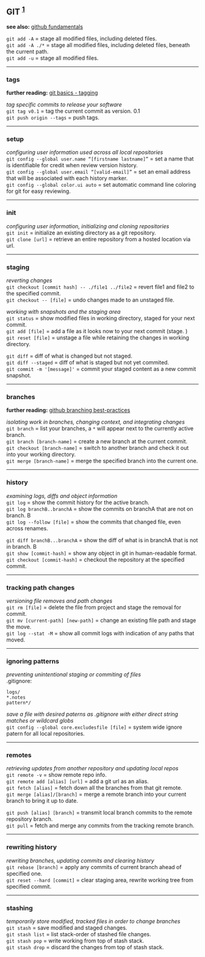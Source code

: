 
## GIT <sup>[1]</sup>

**see also:** [github fundamentals](https://git-scm.com/docs)

`git add -A` = stage all modified files, including deleted files.    
`git add -A ./*` = stage all modified files, including deleted files, beneath the current path.    
`git add -u` = stage all modified files.    

---
### tags

**further reading:** [git basics - tagging](https://git-scm.com/book/en/v2/Git-Basics-Tagging)

*tag specific commits to release your software*  
`git tag v0.1`           = tag the current commit as version.   0.1  
`git push origin --tags` = push tags.    

---
### setup

*configuring user information used across all local repositories*   
`git config --global user.name “[firstname lastname]”` = set a name that is identifiable for credit when review version history.    
`git config --global user.email “[valid-email]”`       = set an email address that will be associated with each history marker.    
`git config --global color.ui auto`                    = set automatic command line coloring for git for easy reviewing.  

---
### init

*configuring user information, initializing and cloning repositories*  
`git init`        = initialize an existing directory as a git repository.    
`git clone [url]` = retrieve an entire repository from a hosted location via url.  

---
### staging

*reverting changes*  
`git checkout [commit hash] -- ./file1 ../file2` = revert file1 and file2 to the specified commit.    
`git checkout -- [file]`                         = undo changes made to an unstaged file.  

*working with snapshots and the staging area*  
`git status`                = show modified files in working directory, staged for your next commit.    
`git add [file]`            = add a file as it looks now to your next commit (stage.  )  
`git reset [file]`          = unstage a file while retaining the changes in working directory.    

`git diff`                  = diff of what is changed but not staged.    
`git diff --staged`         = diff of what is staged but not yet commited.    
`git commit -m '[message]'` = commit your staged content as a new commit snapshot.  

---
### branches

**further reading:** [github branching best-practices](https://nvie.com/posts/a-successful-git-branching-model/)

*isolating work in branches, changing context, and integrating changes*  
`git branch`                 = list your branches, a `*` will appear next to the currently active branch.    
`git branch [branch-name]`   = create a new branch at the current commit.    
`git checkout [branch-name]` = switch to another branch and check it out into your working directory.    
`git merge [branch-name]`    = merge the specified branch into the current one.    

---
### history

*examining logs, diffs and object information*  
`git log`                    = show the commit history for the active branch.    
`git log branchB..branchA`   = show the commits on branchA that are not on branch.  B  
`git log --follow [file]`    = show the commits that changed file, even across renames.    

`git diff branchB...branchA` = show the diff of what is in branchA that is not in branch.  B  
`git show [commit-hash]`     = show any object in git in human-readable format.    
`git checkout [commit-hash]` = checkout the repository at the specified commit.  

---
### tracking path changes

*versioning file removes and path changes*  
`git rm [file]`                    = delete the file from project and stage the removal for commit.    
`git mv [current-path] [new-path]` = change an existing file path and stage the move.    
`git log --stat -M`                = show all commit logs with indication of any paths that moved.  

---
### ignoring patterns

*preventing unintentional staging or commiting of files*  
.gitignore:
```
logs/
*.notes
pattern*/
```
*save a file with desired paterns as .gitignore with either direct string matches or wildcard globs*  
`git config --global core.excludesfile [file]` = system wide ignore patern for all local repositories.  

---
### remotes

*retrieving updates from another repository and updating local repos*  
`git remote -v`                = show remote repo info.    
`git remote add [alias] [url]` = add a git url as an alias.    
`git fetch [alias]`            = fetch down all the branches from that git remote.    
`git merge [alias]/[branch]`   = merge a remote branch into your current branch to bring it up to date.    

`git push [alias] [branch]`    = transmit local branch commits to the remote repository branch.    
`git pull`                     = fetch and merge any commits from the tracking remote branch.  

---
### rewriting history

*rewriting branches, updating commits and clearing history*  
`git rebase [branch]`       = apply any commits of current branch ahead of specified one.    
`git reset --hard [commit]` = clear staging area, rewrite working tree from specified commit.  

---
### stashing

*temporarily store modified, tracked files in order to change branches*  
`git stash`      = save modified and staged changes.    
`git stash list` = list stack-order of stashed file changes.    
`git stash pop`  = write working from top of stash stack.    
`git stash drop` = discard the changes from top of stash stack.  

[1]: https://education.github.com/git-cheat-sheet-education.pdf

